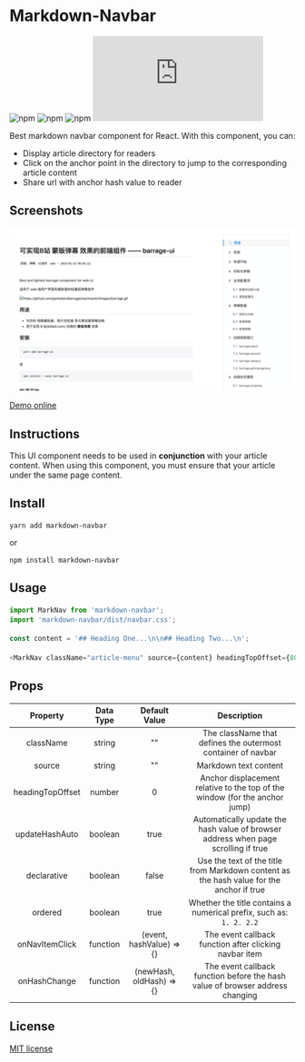 # Markdown-Navbar

![npm](https://img.shields.io/npm/l/markdown-navbar.svg)
![npm](https://img.shields.io/npm/dt/markdown-navbar.svg)
![npm](https://img.shields.io/npm/v/markdown-navbar/latest.svg)
![GitHub file size in bytes](https://img.shields.io/github/size/parksben/markdown-navbar/src/index.js)

Best markdown navbar component for React. With this component, you can:

- Display article directory for readers
- Click on the anchor point in the directory to jump to the corresponding article content
- Share url with anchor hash value to reader

## Screenshots

![Screenshots](./screenshot.png)

[Demo online](https://parksben.github.io/post/2019-01-15T06:01:11_barrage-ui)

## Instructions

This UI component needs to be used in **conjunction** with your article content. When using this component, you must ensure that your article under the same page content.

## Install

```
yarn add markdown-navbar
```

or

```
npm install markdown-navbar
```

## Usage

```js
import MarkNav from 'markdown-navbar';
import 'markdown-navbar/dist/navbar.css';

const content = '## Heading One...\n\n## Heading Two...\n';

<MarkNav className="article-menu" source={content} headingTopOffset={80} />;
```

## Props

|     Property     | Data Type |      Default Value       |                                       Description                                        |
| :--------------: | :-------: | :----------------------: | :--------------------------------------------------------------------------------------: |
|    className     |  string   |            ""            |               The className that defines the outermost container of navbar               |
|      source      |  string   |            ""            |                                  Markdown text content                                   |
| headingTopOffset |  number   |            0             |       Anchor displacement relative to the top of the window (for the anchor jump)        |
|  updateHashAuto  |  boolean  |           true           |    Automatically update the hash value of browser address when page scrolling if true    |
|   declarative    |  boolean  |          false           | Use the text of the title from Markdown content as the hash value for the anchor if true |
|     ordered      |  boolean  |           true           |           Whether the title contains a numerical prefix, such as: `1. 2. 2.2`            |
|  onNavItemClick  | function  | (event, hashValue) => {} |                  The event callback function after clicking navbar item                  |
|   onHashChange   | function  | (newHash, oldHash) => {} |      The event callback function before the hash value of browser address changing       |

## License

[MIT license](./LICENSE)
